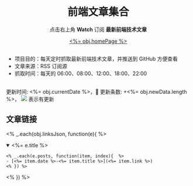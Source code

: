 <div align="center"><h1>前端文章集合</h1><p>点击右上角 <strong>Watch</strong> 订阅 <strong>最新前端技术文章</strong></p>
<a href="<%= obj.homePage %>"><%= obj.homePage %></a>
</div>

## 

- 项目目的：每天定时抓取最新前端技术文章，并推送到 GitHub 方便查看
- 文章来源：RSS 订阅源
- 抓取时间：每天的 06:00、08:00、12:00、18:00、22:00

## 

更新时间: <%= obj.currentDate %>，:rocket: 更新条数: +<%= obj.newData.length %>， ![](/assets/dot.png) 表示有更新

## 文章链接
<% _.each(obj.linksJson, function(e){ %>
<details open>
<summary id="<%= e.title.toLowerCase() %>">
 <%= e.title %>
</summary>

    <% _.each(e.posts, function(item, index){  %>
    - [<%= item.date %>-<%= item.title %>](<%= item.link %>) 
    <% }) %>

</details>
<% }) %>
